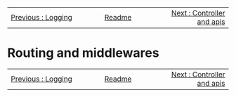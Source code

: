 <!-- menu --><table style='width:100%'><tr><td style='width: 33%'><div style="text-align: left"><a href="./105-logging.md">Previous : Logging</a></div></td><td style='width: 33%; text-align: center'><div style="Center"><a href="./README.md"> Readme</a></div></td><td style='width: 33%'><div style="text-align: right"><a href="./107-controller-and-apis.md">Next : Controller and apis</a></div></td></tr></table>

# Routing and middlewares

<!-- menu --><table style='width:100%'><tr><td style='width: 33%'><div style="text-align: left"><a href="./105-logging.md">Previous : Logging</a></div></td><td style='width: 33%; text-align: center'><div style="Center"><a href="./README.md"> Readme</a></div></td><td style='width: 33%'><div style="text-align: right"><a href="./107-controller-and-apis.md">Next : Controller and apis</a></div></td></tr></table>

